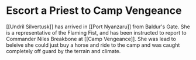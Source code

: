# Escort a Priest to Camp Vengeance
 [[Undril Silvertusk]] has arrived in [[Port Nyanzaru]] from Baldur's Gate. She is a representative of the Flaming Fist, and has been instructed to report to Commander Niles Breakbone at [[Camp Vengeance]]. She was lead to beleive she could just buy a horse and ride to the camp and was caught completely off guard by the terrain and climate.